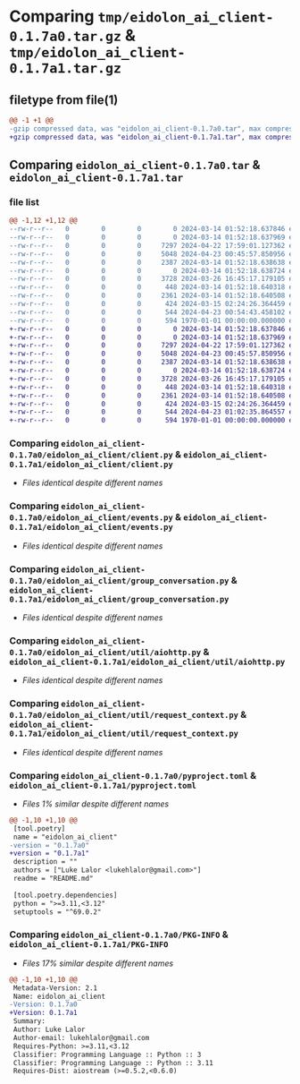 # Comparing `tmp/eidolon_ai_client-0.1.7a0.tar.gz` & `tmp/eidolon_ai_client-0.1.7a1.tar.gz`

## filetype from file(1)

```diff
@@ -1 +1 @@
-gzip compressed data, was "eidolon_ai_client-0.1.7a0.tar", max compression
+gzip compressed data, was "eidolon_ai_client-0.1.7a1.tar", max compression
```

## Comparing `eidolon_ai_client-0.1.7a0.tar` & `eidolon_ai_client-0.1.7a1.tar`

### file list

```diff
@@ -1,12 +1,12 @@
--rw-r--r--   0        0        0        0 2024-03-14 01:52:18.637846 eidolon_ai_client-0.1.7a0/README.md
--rw-r--r--   0        0        0        0 2024-03-14 01:52:18.637969 eidolon_ai_client-0.1.7a0/eidolon_ai_client/__init__.py
--rw-r--r--   0        0        0     7297 2024-04-22 17:59:01.127362 eidolon_ai_client-0.1.7a0/eidolon_ai_client/client.py
--rw-r--r--   0        0        0     5048 2024-04-23 00:45:57.850956 eidolon_ai_client-0.1.7a0/eidolon_ai_client/events.py
--rw-r--r--   0        0        0     2387 2024-03-14 01:52:18.638638 eidolon_ai_client-0.1.7a0/eidolon_ai_client/group_conversation.py
--rw-r--r--   0        0        0        0 2024-03-14 01:52:18.638724 eidolon_ai_client-0.1.7a0/eidolon_ai_client/util/__init__.py
--rw-r--r--   0        0        0     3728 2024-03-26 16:45:17.179105 eidolon_ai_client-0.1.7a0/eidolon_ai_client/util/aiohttp.py
--rw-r--r--   0        0        0      448 2024-03-14 01:52:18.640318 eidolon_ai_client-0.1.7a0/eidolon_ai_client/util/logger.py
--rw-r--r--   0        0        0     2361 2024-03-14 01:52:18.640508 eidolon_ai_client-0.1.7a0/eidolon_ai_client/util/request_context.py
--rw-r--r--   0        0        0      424 2024-03-15 02:24:26.364459 eidolon_ai_client-0.1.7a0/eidolon_ai_client/util/stream_collector.py
--rw-r--r--   0        0        0      544 2024-04-23 00:54:43.458102 eidolon_ai_client-0.1.7a0/pyproject.toml
--rw-r--r--   0        0        0      594 1970-01-01 00:00:00.000000 eidolon_ai_client-0.1.7a0/PKG-INFO
+-rw-r--r--   0        0        0        0 2024-03-14 01:52:18.637846 eidolon_ai_client-0.1.7a1/README.md
+-rw-r--r--   0        0        0        0 2024-03-14 01:52:18.637969 eidolon_ai_client-0.1.7a1/eidolon_ai_client/__init__.py
+-rw-r--r--   0        0        0     7297 2024-04-22 17:59:01.127362 eidolon_ai_client-0.1.7a1/eidolon_ai_client/client.py
+-rw-r--r--   0        0        0     5048 2024-04-23 00:45:57.850956 eidolon_ai_client-0.1.7a1/eidolon_ai_client/events.py
+-rw-r--r--   0        0        0     2387 2024-03-14 01:52:18.638638 eidolon_ai_client-0.1.7a1/eidolon_ai_client/group_conversation.py
+-rw-r--r--   0        0        0        0 2024-03-14 01:52:18.638724 eidolon_ai_client-0.1.7a1/eidolon_ai_client/util/__init__.py
+-rw-r--r--   0        0        0     3728 2024-03-26 16:45:17.179105 eidolon_ai_client-0.1.7a1/eidolon_ai_client/util/aiohttp.py
+-rw-r--r--   0        0        0      448 2024-03-14 01:52:18.640318 eidolon_ai_client-0.1.7a1/eidolon_ai_client/util/logger.py
+-rw-r--r--   0        0        0     2361 2024-03-14 01:52:18.640508 eidolon_ai_client-0.1.7a1/eidolon_ai_client/util/request_context.py
+-rw-r--r--   0        0        0      424 2024-03-15 02:24:26.364459 eidolon_ai_client-0.1.7a1/eidolon_ai_client/util/stream_collector.py
+-rw-r--r--   0        0        0      544 2024-04-23 01:02:35.864557 eidolon_ai_client-0.1.7a1/pyproject.toml
+-rw-r--r--   0        0        0      594 1970-01-01 00:00:00.000000 eidolon_ai_client-0.1.7a1/PKG-INFO
```

### Comparing `eidolon_ai_client-0.1.7a0/eidolon_ai_client/client.py` & `eidolon_ai_client-0.1.7a1/eidolon_ai_client/client.py`

 * *Files identical despite different names*

### Comparing `eidolon_ai_client-0.1.7a0/eidolon_ai_client/events.py` & `eidolon_ai_client-0.1.7a1/eidolon_ai_client/events.py`

 * *Files identical despite different names*

### Comparing `eidolon_ai_client-0.1.7a0/eidolon_ai_client/group_conversation.py` & `eidolon_ai_client-0.1.7a1/eidolon_ai_client/group_conversation.py`

 * *Files identical despite different names*

### Comparing `eidolon_ai_client-0.1.7a0/eidolon_ai_client/util/aiohttp.py` & `eidolon_ai_client-0.1.7a1/eidolon_ai_client/util/aiohttp.py`

 * *Files identical despite different names*

### Comparing `eidolon_ai_client-0.1.7a0/eidolon_ai_client/util/request_context.py` & `eidolon_ai_client-0.1.7a1/eidolon_ai_client/util/request_context.py`

 * *Files identical despite different names*

### Comparing `eidolon_ai_client-0.1.7a0/pyproject.toml` & `eidolon_ai_client-0.1.7a1/pyproject.toml`

 * *Files 1% similar despite different names*

```diff
@@ -1,10 +1,10 @@
 [tool.poetry]
 name = "eidolon_ai_client"
-version = "0.1.7a0"
+version = "0.1.7a1"
 description = ""
 authors = ["Luke Lalor <lukehlalor@gmail.com>"]
 readme = "README.md"
 
 [tool.poetry.dependencies]
 python = ">=3.11,<3.12"
 setuptools = "^69.0.2"
```

### Comparing `eidolon_ai_client-0.1.7a0/PKG-INFO` & `eidolon_ai_client-0.1.7a1/PKG-INFO`

 * *Files 17% similar despite different names*

```diff
@@ -1,10 +1,10 @@
 Metadata-Version: 2.1
 Name: eidolon_ai_client
-Version: 0.1.7a0
+Version: 0.1.7a1
 Summary: 
 Author: Luke Lalor
 Author-email: lukehlalor@gmail.com
 Requires-Python: >=3.11,<3.12
 Classifier: Programming Language :: Python :: 3
 Classifier: Programming Language :: Python :: 3.11
 Requires-Dist: aiostream (>=0.5.2,<0.6.0)
```

